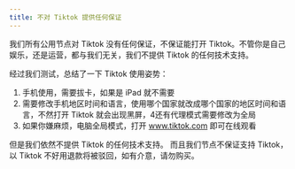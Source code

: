 ```yaml
---
title: 不对 Tiktok 提供任何保证
---
```






我们所有公用节点对 Tiktok 没有任何保证，不保证能打开 Tiktok。不管你是自己娱乐，还是运营，都与我们无关，我们不提供 Tiktok 的任何技术支持。

经过我们测试，总结了一下 Tiktok 使用姿势：

1. 手机使用，需要拔卡，如果是 iPad 就不需要
2. 需要修改手机地区时间和语言，使用哪个国家就改成哪个国家的地区时间和语言，不然打开 Tiktok 就会出现黑屏，4还有代理模式需要修改为全局
3. 如果你嫌麻烦，电脑全局模式，打开 www.tiktok.com 即可在线观看

但是我们依然不提供 Tiktok 的任何技术支持。 而且我们节点不保证支持 Tiktok，以 Tiktok 不好用退款将被驳回，如有介意，请勿购买。


























